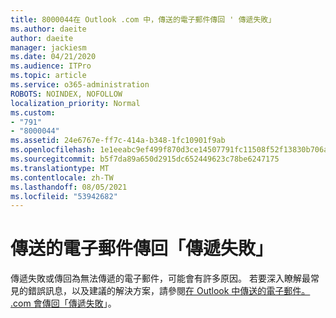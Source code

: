 ```yaml
---
title: 8000044在 Outlook .com 中，傳送的電子郵件傳回 ' 傳遞失敗」
ms.author: daeite
author: daeite
manager: jackiesm
ms.date: 04/21/2020
ms.audience: ITPro
ms.topic: article
ms.service: o365-administration
ROBOTS: NOINDEX, NOFOLLOW
localization_priority: Normal
ms.custom:
- "791"
- "8000044"
ms.assetid: 24e6767e-ff7c-414a-b348-1fc10901f9ab
ms.openlocfilehash: 1e1eeabc9ef499f870d3ce14507791fc11508f52f13830b706ad1044c98454c2
ms.sourcegitcommit: b5f7da89a650d2915dc652449623c78be6247175
ms.translationtype: MT
ms.contentlocale: zh-TW
ms.lasthandoff: 08/05/2021
ms.locfileid: "53942682"
---
```

# <a name="sent-email-comes-back-delivery-failed"></a>傳送的電子郵件傳回「傳遞失敗」

傳遞失敗或傳回為無法傳遞的電子郵件，可能會有許多原因。 若要深入瞭解最常見的錯誤訊息，以及建議的解決方案，請參閱[在 Outlook 中傳送的電子郵件。 .com 會傳回「傳遞失敗](https://support.office.com/article/45e048ac-f7b1-4c0f-b525-081cb34f1062?wt.mc_id=Office_Outlook_com_Alchemy)」。
  